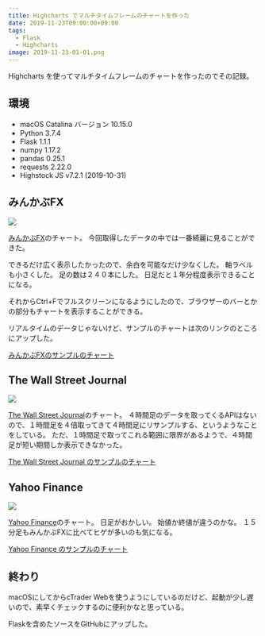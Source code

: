 ```yaml
---
title: Highcharts でマルチタイムフレームのチャートを作った
date: 2019-11-23T09:00:00+09:00
tags:
  - Flask
  - Highcharts
image: 2019-11-23-01-01.png
---
```


Highcharts を使ってマルチタイムフレームのチャートを作ったのでその記録。

<!--more-->

## 環境

* macOS Catalina バージョン 10.15.0
* Python 3.7.4
* Flask 1.1.1
* numpy 1.17.2
* pandas 0.25.1
* requests 2.22.0
* Highstock JS v7.2.1 (2019-10-31)

## みんかぶFX

![](/img/2019-11-23-01-01.png)

[みんかぶFX](https://fx.minkabu.jp/pair/USDJPY)のチャート。
今回取得したデータの中では一番綺麗に見ることができた。

できるだけ広く表示したかったので、余白を可能なだけ少なくした。
軸ラベルも小さくした。
足の数は２４０本にした。
日足だと１年分程度表示できることになる。

それからCtrl+Fでフルスクリーンになるようにしたので、ブラウザーのバーとかの部分もチャートを表示することができる。

リアルタイムのデータじゃないけど、サンプルのチャートは次のリンクのところにアップした。

[みんかぶFXのサンプルのチャート](/html/2019-11-23-01/minkabu.html)

## The Wall Street Journal

![](/img/2019-11-23-01-02.png)

[The Wall Street Journal](https://www.wsj.com/market-data/quotes/fx/USDJPY)のチャート。
４時間足のデータを取ってくるAPIはないので、１時間足を４倍取ってきて４時間足にリサンプルする、というようなことをしている。
ただ、１時間足で取ってこれる範囲に限界があるようで、４時間足が短い期間しか表示できなかった。

[The Wall Street Journal のサンプルのチャート](/html/2019-11-23-01/wsj.html)

## Yahoo Finance

![](/img/2019-11-23-01-03.png)

[Yahoo Finance](https://finance.yahoo.com/quote/JPY=X?p=JPY=X&guccounter=1)のチャート。
日足がおかしい。
始値か終値が違うのかな。
１５分足もみんかぶFXに比べてヒゲが多いのも気になる。

[Yahoo Finance のサンプルのチャート](/html/2019-11-23-01/yahoo.html)

## 終わり

macOSにしてからcTrader Webを使うようにしているのだけど、起動が少し遅いので、素早くチェックするのに便利かなと思っている。

Flaskを含めたソースをGitHubにアップした。
